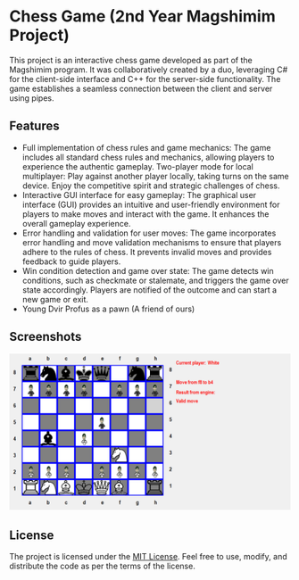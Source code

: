 # Chess Game (2nd Year Magshimim Project)

This project is an interactive chess game developed as part of the Magshimim program. It was collaboratively created by a duo, leveraging C# for the client-side interface and C++ for the server-side functionality. The game establishes a seamless connection between the client and server using pipes.

## Features
* Full implementation of chess rules and game mechanics: The game includes all standard chess rules and mechanics, allowing players to experience the authentic gameplay.
    Two-player mode for local multiplayer: Play against another player locally, taking turns on the same device. Enjoy the competitive spirit and strategic challenges of chess.
* Interactive GUI interface for easy gameplay: The graphical user interface (GUI) provides an intuitive and user-friendly environment for players to make moves and interact with the game. It enhances the overall gameplay experience.
* Error handling and validation for user moves: The game incorporates error handling and move validation mechanisms to ensure that players adhere to the rules of chess. It prevents invalid moves and provides feedback to guide players.
* Win condition detection and game over state: The game detects win conditions, such as checkmate or stalemate, and triggers the game over state accordingly. Players are notified of the outcome and can start a new game or exit.
* Young Dvir Profus as a pawn (A friend of ours)

## Screenshots
![screenshot](IngameScreenshot.png)

## License

The project is licensed under the [MIT License](LICENSE). Feel free to use, modify, and distribute the code as per the terms of the license.
